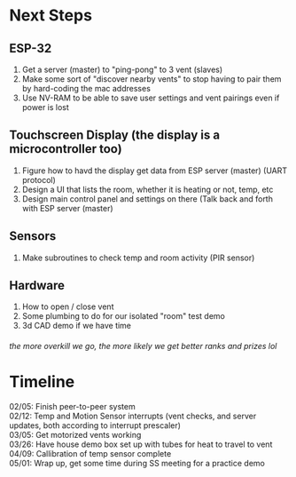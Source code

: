 # Next Steps
## ESP-32
1. Get a server (master) to "ping-pong" to 3 vent (slaves)
2. Make some sort of "discover nearby vents" to stop having to pair them by hard-coding the mac addresses
3. Use NV-RAM to be able to save user settings and vent pairings even if power is lost

## Touchscreen Display (the display is a microcontroller too)
1. Figure how to havd the display get data from ESP server (master) (UART protocol)
2. Design a UI that lists the room, whether it is heating or not, temp, etc
3. Design main control panel and settings on there (Talk back and forth with ESP server (master)

## Sensors
1. Make subroutines to check temp and room activity (PIR sensor)

## Hardware
1. How to open / close vent
2. Some plumbing to do for our isolated "room" test demo
3. 3d CAD demo if we have time

###### the more overkill we go, the more likely we get better ranks and prizes lol

# Timeline
02/05: Finish peer-to-peer system \
02/12: Temp and Motion Sensor interrupts (vent checks, and server updates, both according to interrupt prescaler) \
03/05: Get motorized vents working \
03/26: Have house demo box set up with tubes for heat to travel to vent \
04/09: Callibration of temp sensor complete \
05/01: Wrap up, get some time during SS meeting for a practice demo

